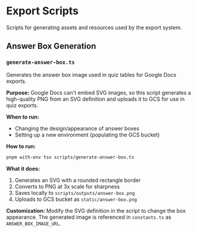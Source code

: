 # Export Scripts

Scripts for generating assets and resources used by the export system.

## Answer Box Generation

### `generate-answer-box.ts`

Generates the answer box image used in quiz tables for Google Docs exports.

**Purpose:**
Google Docs can't embed SVG images, so this script generates a high-quality PNG from an SVG definition and uploads it to GCS for use in quiz exports.

**When to run:**
- Changing the design/appearance of answer boxes
- Setting up a new environment (populating the GCS bucket)

**How to run:**
```bash
pnpm with-env tsx scripts/generate-answer-box.ts
```

**What it does:**
1. Generates an SVG with a rounded rectangle border
2. Converts to PNG at 3x scale for sharpness
3. Saves locally to `scripts/outputs/answer-box.png`
4. Uploads to GCS bucket as `static/answer-box.png`

**Customization:**
Modify the SVG definition in the script to change the box appearance. The generated image is referenced in `constants.ts` as `ANSWER_BOX_IMAGE_URL`.